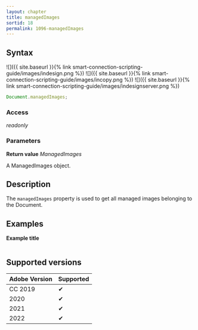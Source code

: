 ```yaml
---
layout: chapter
title: managedImages
sortid: 18
permalink: 1096-managedImages
---
```

## Syntax

![]({{ site.baseurl }}{% link smart-connection-scripting-guide/images/indesign.png %}) ![]({{ site.baseurl }}{% link smart-connection-scripting-guide/images/incopy.png %}) ![]({{ site.baseurl }}{% link smart-connection-scripting-guide/images/indesignserver.png %})
```javascript
Document.managedImages;
```

### Access

*readonly*

### Parameters

**Return value** *ManagedImages*

A ManagedImages object.

## Description

The `managedImages` property is used to get all managed images belonging to the Document.

## Examples

**Example title**

```javascript
```

## Supported versions

| Adobe Version | Supported |
|---------------|---------|
| CC 2019       | ✔       |
| 2020          | ✔       |
| 2021          | ✔       |
| 2022          | ✔         |
